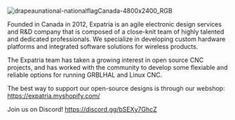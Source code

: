 
![drapeaunational-nationalflagCanada-4800x2400_RGB](https://github.com/user-attachments/assets/40d28f01-92d9-4bc8-9759-4e9ca77631fe)

Founded in Canada in 2012, Expatria is an agile electronic design services and R&D company that is composed of a close-knit team of highly talented and dedicated professionals. We specialize in developing custom hardware platforms and integrated software solutions for wireless products.

The Expatria team has taken a growing interest in open source CNC projects, and has worked with the community to develop some flexiable and reliable options for running GRBLHAL and Linux CNC.

The best way to support our open-source designs is through our webshop:  https://expatria.myshopify.com/

Join us on Discord! https://discord.gg/bSEXy7GhcZ
